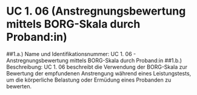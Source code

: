 # UC 1. 06 (Anstregnungsbewertung mittels BORG-Skala durch Proband:in)
##1.a.) 
Name und Identifikationsnummer: UC 1. 06 - Anstregnungsbewertung mittels BORG-Skala durch Proband:in
##1.b.) 
Beschreibung: UC 1. 06 beschreibt die Verwendung der BORG-Skala zur Bewertung der empfundenen Anstrengung während eines Leistungstests, um die körperliche Belastung oder Ermüdung eines Probanden zu bewerten.


